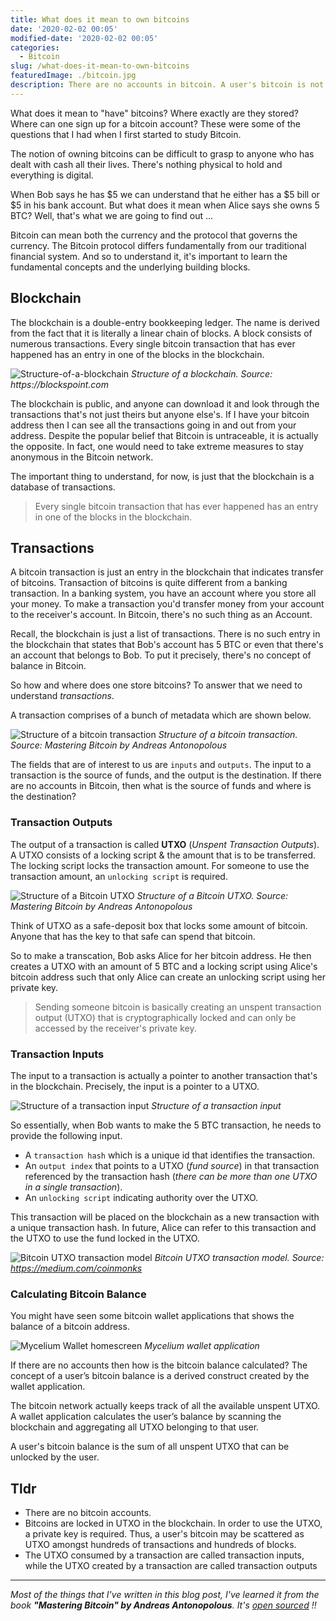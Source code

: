 ```yaml
---
title: What does it mean to own bitcoins
date: '2020-02-02 00:05'
modified-date: '2020-02-02 00:05'
categories:
  - Bitcoin
slug: /what-does-it-mean-to-own-bitcoins
featuredImage: ./bitcoin.jpg
description: There are no accounts in bitcoin. A user's bitcoin is not stored in an account but rather scattered in the blockchain as UTXO.
---
```


What does it mean to "have" bitcoins? Where exactly are they stored? Where can one sign up for a bitcoin account? These were some of the questions that I had when I first started to study Bitcoin.

The notion of owning bitcoins can be difficult to grasp to anyone who has dealt with cash all their lives. There's nothing physical to hold and everything is digital.

When Bob says he has $5 we can understand that he either has a $5 bill or \$5 in his bank account. But what does it mean when Alice says she owns 5 BTC? Well, that's what we are going to find out ...

Bitcoin can mean both the currency and the protocol that governs the currency. The Bitcoin protocol differs fundamentally from our traditional financial system. And so to understand it, it's important to learn the fundamental concepts and the underlying building blocks.

## Blockchain

The blockchain is a double-entry bookkeeping ledger. The name is derived from the fact that it is literally a linear chain of blocks. A block consists of numerous transactions. Every single bitcoin transaction that has ever happened has an entry in one of the blocks in the blockchain.

![Structure-of-a-blockchain](./structure-of-a-blockchain.jpg)
_Structure of a blockchain. Source: https://blockspoint.com_

The blockchain is public, and anyone can download it and look through the transactions that's not just theirs but anyone else's. If I have your bitcoin address then I can see all the transactions going in and out from your address. Despite the popular belief that Bitcoin is untraceable, it is actually the opposite. In fact, one would need to take extreme measures to stay anonymous in the Bitcoin network.

The important thing to understand, for now, is just that the blockchain is a database of transactions.

> Every single bitcoin transaction that has ever happened has an entry in one of the blocks in the blockchain.

## Transactions

A bitcoin transaction is just an entry in the blockchain that indicates transfer of bitcoins. Transaction of bitcoins is quite different from a banking transaction. In a banking system, you have an account where you store all your money. To make a transaction you'd transfer money from your account to the receiver's account. In Bitcoin, there's no such thing as an Account.

Recall, the blockchain is just a list of transactions. There is no such entry in the blockchain that states that Bob's account has 5 BTC or even that there's an account that belongs to Bob. To put it precisely, there's no concept of balance in Bitcoin.

So how and where does one store bitcoins? To answer that we need to understand _transactions_.

A transaction comprises of a bunch of metadata which are shown below.

![Structure of a bitcoin transaction](./structure-of-a-transaction.png)
_Structure of a bitcoin transaction. Source: Mastering Bitcoin by Andreas Antonopolous_

The fields that are of interest to us are `inputs` and `outputs`. The input to a transaction is the source of funds, and the output is the destination. If there are no accounts in Bitcoin, then what is the source of funds and where is the destination?

### Transaction Outputs

The output of a transaction is called **UTXO** (_Unspent Transaction Outputs_). A UTXO consists of a locking script & the amount that is to be transferred. The locking script locks the transaction amount. For someone to use the transaction amount, an `unlocking script` is required.

![Structure of a Bitcoin UTXO](./utxo-structure.png)
_Structure of a Bitcoin UTXO. Source: Mastering Bitcoin by Andreas Antonopolous_

Think of UTXO as a safe-deposit box that locks some amount of bitcoin. Anyone that has the key to that safe can spend that bitcoin.

So to make a transcation, Bob asks Alice for her bitcoin address. He then creates a UTXO with an amount of 5 BTC and a locking script using Alice's bitcoin address such that only Alice can create an unlocking script using her private key.

> Sending someone bitcoin is basically creating an unspent transaction output (UTXO) that is cryptographically locked and can only be accessed by the receiver's private key.

### Transaction Inputs

The input to a transaction is actually a pointer to another transaction that's in the blockchain. Precisely, the input is a pointer to a UTXO.

![_Structure of a transaction input_](./structure-of-a-transaction-input.png)
_Structure of a transaction input_

So essentially, when Bob wants to make the 5 BTC transaction, he needs to provide the following input.

- A `transaction hash` which is a unique id that identifies the transaction.
- An `output index` that points to a UTXO (_fund source_) in that transaction referenced by the transaction hash (_there can be more than one UTXO in a single transaction_).
- An `unlocking script` indicating authority over the UTXO.

This transaction will be placed on the blockchain as a new transaction with a unique transaction hash. In future, Alice can refer to this transaction and the UTXO to use the fund locked in the UTXO.

![Bitcoin UTXO transaction model](./utxo-transaction-model.png)
_Bitcoin UTXO transaction model. Source: https://medium.com/coinmonks_

### Calculating Bitcoin Balance

You might have seen some bitcoin wallet applications that shows the balance of a bitcoin address.

![Mycelium Wallet homescreen](./mycelium-wallet.png)
_Mycelium wallet application_

If there are no accounts then how is the bitcoin balance calculated? The concept of a user’s bitcoin balance is a derived construct created by the wallet application.

The bitcoin network actually keeps track of all the available unspent UTXO. A wallet application calculates the user’s balance by scanning the blockchain and aggregating all UTXO belonging to that user.

A user's bitcoin balance is the sum of all unspent UTXO that can be unlocked by the user.

## Tldr

- There are no bitcoin accounts.
- Bitcoins are locked in UTXO in the blockchain. In order to use the UTXO, a private key is required. Thus, a user's bitcoin may be scattered as UTXO amongst hundreds of transactions and hundreds of blocks.
- The UTXO consumed by a transaction are called transaction inputs, while the UTXO
  created by a transaction are called transaction outputs

---

_Most of the things that I've written in this blog post, I've learned it from the book **"Mastering Bitcoin" by Andreas Antonopolous**. It's [open sourced](https://github.com/bitcoinbook/bitcoinbook) !!_
